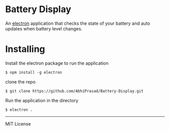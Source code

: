 # Battery Display

An [electron](http://electron.atom.io/) application that checks the state of your battery and auto updates when battery level changes. 

# Installing

Install the electron package to run the application
```
$ npm install -g electron
```

clone the repo
```git
$ git clone https://github.com/AbhiPrasad/Battery-Display.git
```

Run the application  in the directory

```
$ electron .
```

---
MIT License
